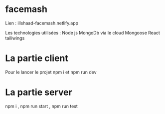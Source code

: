 # facemash 

Lien : illshaad-facemash.netlify.app

Les technologies utilisées : Node js MongoDb via le cloud Mongoose React tailiwings

# La partie client 

Pour le lancer le projet npm i et npm run dev

# La partie server

npm i , npm run start , npm run test 

